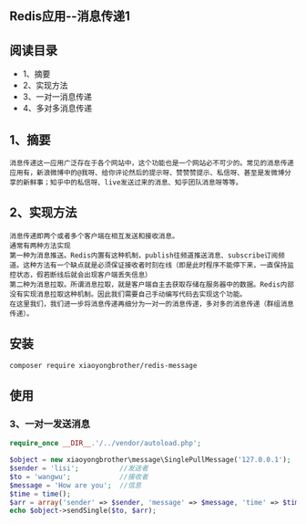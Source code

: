 ## Redis应用--消息传递1

## 阅读目录

 * 1、摘要
 * 2、实现方法
 * 3、一对一消息传递
 * 4、多对多消息传递

## 1、摘要

	消息传递这一应用广泛存在于各个网站中，这个功能也是一个网站必不可少的。常见的消息传递应用有，新浪微博中的@我呀、给你评论然后的提示呀、赞赞赞提示、私信呀、甚至是发微博分享的新鲜事；知乎中的私信呀、live发送过来的消息、知乎团队消息呀等等。

## 2、实现方法
	消息传递即两个或者多个客户端在相互发送和接收消息。
	通常有两种方法实现
	第一种为消息推送。Redis内置有这种机制，publish往频道推送消息、subscribe订阅频道。这种方法有一个缺点就是必须保证接收者时刻在线（即是此时程序不能停下来，一直保持监控状态，假若断线后就会出现客户端丢失信息）
	第二种为消息拉取。所谓消息拉取，就是客户端自主去获取存储在服务器中的数据。Redis内部没有实现消息拉取这种机制。因此我们需要自己手动编写代码去实现这个功能。
	在这里我们，我们进一步将消息传递再细分为一对一的消息传递，多对多的消息传递（群组消息传递）。


## 安装

```
composer require xiaoyongbrother/redis-message
```

## 使用

### 3、一对一发送消息
```php
require_once __DIR__.'/../vendor/autoload.php';

$object = new xiaoyongbrother\message\SinglePullMessage('127.0.0.1');
$sender = 'lisi';          //发送者
$to = 'wangwu';            //接收者
$message = 'How are you';  //信息
$time = time();
$arr = array('sender' => $sender, 'message' => $message, 'time' => $time);
echo $object->sendSingle($to, $arr);
```
